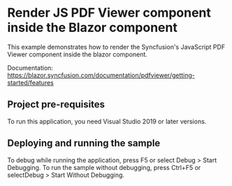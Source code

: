# Render JS PDF Viewer component inside the Blazor component
This example demonstrates how to render the Syncfusion's JavaScript PDF Viewer component inside the blazor component.

Documentation: https://blazor.syncfusion.com/documentation/pdfviewer/getting-started/features

## Project pre-requisites
To run this application, you need Visual Studio 2019 or later versions.

## Deploying and running the sample
To debug while running the application, press F5 or select Debug > Start Debugging. To run the sample without debugging, press Ctrl+F5 or selectDebug > Start Without Debugging.